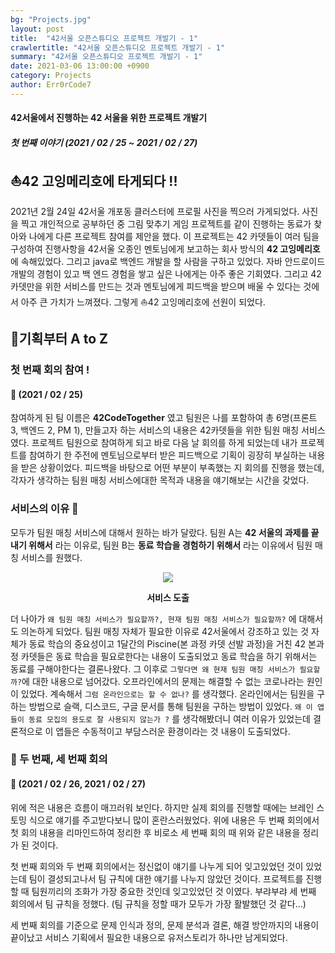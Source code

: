 ```yaml
---
bg: "Projects.jpg"
layout: post
title:  "42서울 오픈스튜디오 프로젝트 개발기 - 1"
crawlertitle: "42서울 오픈스튜디오 프로젝트 개발기 - 1"
summary: "42서울 오픈스튜디오 프로젝트 개발기 - 1"
date: 2021-03-06 13:00:00 +0900
category: Projects
author: Err0rCode7
---
```


#### 42서울에서 진행하는 42 서울을 위한 프로젝트 개발기
##### 첫 번째 이야기 (2021 / 02 / 25 ~ 2021 / 02 / 27)

## ⛵️42 고잉메리호에 타게되다 !!

2021년 2월 24일 42서울 개포동 클러스터에 프로필 사진을 찍으러 가게되었다. 사진을 찍고 개인적으로 공부하던 중 그림 맞추기 게임 프로젝트를 같이 진행하는 동료가 찾아와 나에게 다른 프로젝트 참여를 제안을 했다. 이 프로젝트는 42 카뎃들이 여러 팀을 구성하여 진행사항을 42서울 오종인 멘토님에게 보고하는 회사 방식의 **42 고잉메리호**에 속해있었다. 그리고 java로 백엔드 개발을 할 사람을 구하고 있었다. 자바 안드로이드 개발의 경험이 있고 백 엔드 경험을 쌓고 싶은 나에게는 아주 좋은 기회였다. 그리고 42 카뎃만을 위한 서비스를 만드는 것과 멘토님에게 피드백을 받으며 배울 수 있다는 것에서 아주 큰 가치가 느껴졌다. 그렇게 ⛵️42 고잉메리호에 선원이 되었다.

## 🌱기획부터 A to Z

### 첫 번째 회의 참여 !
#### 📅 (2021 / 02 / 25)
참여하게 된 팀 이름은 **42CodeTogether** 였고 팀원은 나를 포함하여 총 6명(프론트 3, 백엔드 2, PM 1), 만들고자 하는 서비스의 내용은 42카뎃들을 위한 팀원 매칭 서비스였다. 프로젝트 팀원으로 참여하게 되고 바로 다음 날 회의를 하게 되었는데 내가 프로젝트를 참여하기 한 주전에 멘토님으로부터 받은 피드백으로 기획이 굉장히 부실하는 내용을 받은 상황이었다. 피드백을 바탕으로 어떤 부분이 부족했는 지 회의를 진행을 했는데, 각자가 생각하는 팀원 매칭 서비스에대한 목적과 내용을 얘기해보는 시간을 갖었다.

### 서비스의 이유 🌼
모두가 팀원 매칭 서비스에 대해서 원하는 바가 달랐다. 팀원 A는 **42 서울의 과제를 끝내기 위해서** 라는 이유로, 팀원 B는 **동료 학습을 경험하기 위해서** 라는 이유에서 팀원 매칭 서비스를 원했다.

<p align="center">
<img src="https://user-images.githubusercontent.com/48249549/110199095-f591c800-7e99-11eb-9bd3-7bf868bdce84.png">
<p style="font-weight:bold" align="center">서비스 도출</p>
</p>

더 나아가 `왜 팀원 매칭 서비스가 필요할까?, 현재 팀원 매칭 서비스가 필요할까?` 에 대해서도 의논하게 되었다. 팀원 매칭 자체가 필요한 이유로 42서울에서 강조하고 있는 것 자체가 동료 학습의 중요성이고 1달간의 Piscine(본 과정 카뎃 선발 과정)을 거친 42 본과정 카뎃들은 동료 학습을 필요로한다는 내용이 도출되었고 동료 학습을 하기 위해서는 동료를 구해야한다는 결론나왔다. 그 이후로 `그렇다면 왜 현재 팀원 매칭 서비스가 필요할까?`에 대한 내용으로 넘어갔다. 오프라인에서의 문제는 해결할 수 없는 코로나라는 원인이 있었다. 계속해서 `그럼 온라인으로는 할 수 없나?` 를 생각했다. 온라인에서는 팀원을 구하는 방법으로 슬랙, 디스코드, 구글 문서를 통해 팀원을 구하는 방법이 있었다. `왜 이 앱들이 동료 모집의 용도로 잘 사용되지 않는가 ?` 를 생각해봤더니 여러 이유가 있었는데 결론적으로 이 앱들은 수동적이고 부담스러운 환경이라는 것 내용이 도출되었다.

### 📄 두 번째, 세 번째 회의
#### 📅 (2021 / 02 / 26, 2021 / 02 / 27)
위에 적은 내용은 흐름이 매끄러워 보인다. 하지만 실제 회의를 진행할 때에는 브레인 스토밍 식으로 얘기를 주고받다보니 많이 혼란스러웠었다. 위에 내용은 두 번째 회의에서 첫 회의 내용을 리마인드하여 정리한 후 비로소 세 번째 회의 때 위와 같은 내용을 정리가 된 것이다.

첫 번째 회의와 두 번째 회의에서는 정신없이 얘기를 나누게 되어 잊고있었던 것이 있었는데 팀이 결성되고나서 팀 규칙에 대한 얘기를 나누지 않았던 것이다. 프로젝트를 진행할 때 팀원끼리의 조화가 가장 중요한 것인데 잊고있었던 것 이였다. 부랴부랴 세 번째 회의에서 팀 규칙을 정했다. (팀 규칙을 정할 때가 모두가 가장 활발했던 것 같다...)

세 번째 회의를 기준으로 문제 인식과 정의, 문제 분석과 결론, 해결 방안까지의 내용이 끝이났고 서비스 기획에서 필요한 내용으로 유저스토리가 하나만 남게되었다.

